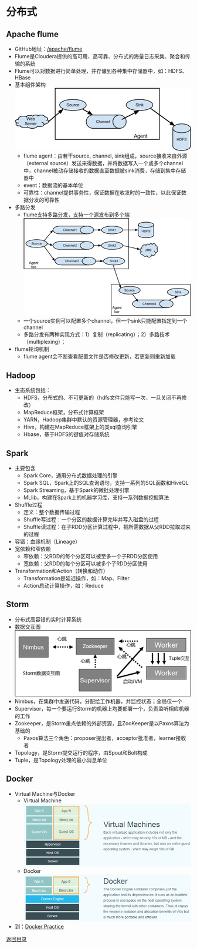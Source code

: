 # 分布式
## Apache flume
* GitHub地址：[/apache/flume](https://github.com/apache/flume)
* Flume是Cloudera提供的高可用、高可靠、分布式的海量日志采集、聚合和传输的系统
* Flume可以对数据进行简单处理，并存储到各种集中存储器中，如：HDFS、HBase
* 基本组件架构
![](img/flume1.png)
    * flume agent：由若干source, channel, sink组成，source接收来自外源（external source）发送来得数据，并将数据写入一个或多个channel中，channel被动存储接收的数据直至数据被sink消费，存储到集中存储器中
    * event：数据流的基本单位
    * 可靠性：channel提供事务性，保证数据在收发时的一致性，以此保证数据分发的可靠性
* 多路分发
    * flume支持多路分发，支持一个源发布到多个端
![](img/flume2.png)
    * 一个source实例可以配置多个channel，但一个sink只能配置指定到一个channel
    * 多路分发有两种实现方式：1）复制（replicating）；2）多路技术（multiplexing）；
* flume轮询机制
    * flume agent会不断查看配置文件是否修改更新，若更新则重新加载

## Hadoop
* 生态系统包括：
    * HDFS，分布式的、不可更新的（hdfs文件只能写一次，一旦关闭不再修改）
    * MapReduce框架，分布式计算框架
    * YARN，Hadoop集群中默认的资源管理器，参考论文
    * Hive，构建在MapReduce框架上的类sql查询引擎
    * Hbase，基于HDFS的键值对存储系统

## Spark
* 主要包含
    * Spark Core，通用分布式数据处理的引擎
    * Spark SQL，Spark上的SQL查询语句，支持一系列的SQL函数和HiveQL
    * Spark Streaming，基于Spark的微批处理引擎
    * MLlib，构建在Spark上的机器学习库，支持一系列数据挖掘算法
* Shuffle过程
    * 定义：整个数据传输过程
    * Shuffle写过程：一个分区的数据计算完毕并写入磁盘的过程
    * Shuffle读过程：在子RDD分区计算过程中，把所需数据从父RDD拉取过来的过程
* 容错：血缘机制（Lineage）
* 宽依赖和窄依赖
    * 窄依赖：父RDD的每个分区可以被至多一个子RDD分区使用
    * 宽依赖：父RDD的每个分区可以被多个子RDD分区使用
* Transformation和Action（转换和动作）
    * Transformation是延迟操作，如：Map、Filter
    * Action启动计算操作，如：Reduce

## Storm
* 分布式高容错的实时计算系统
* 数据交互图
![](img/storm.png)
* Nimbus，在集群中发送代码，分配给工作机器，并监控状态；全局仅一个
* Supervisor，每一个要运行Storm的机器上均要部署一个，负责监听相应机器的工作
* Zookeeper，是Storm重点依赖的外部资源，且ZooKeeper是以Paxos算法为基础的
    * Paxos算法三个角色：proposer提出者，acceptor批准者，learner接收者
* Topology，是Storm提交运行的程序，由Spout和Bolt构成
* Tuple，是Topology处理的最小消息单位

## Docker
* Virtual Machine与Docker
    * Virtual Machine
    ![](img/virtualmachine.png)
    * Docker
    ![](img/docker.png)
* 到：[Docker Practice](https://yeasy.gitbooks.io/docker_practice/content/introduction/what.html)

[返回目录](../CONTENTS.md)